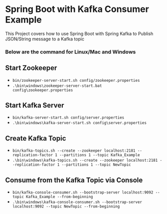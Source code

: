 # Spring Boot with Kafka Consumer Example

This Project covers how to use Spring Boot with Spring Kafka to Publish JSON/String message to a Kafka topic

### Below are the command for Linux/Mac and Windows

## Start Zookeeper
- `bin/zookeeper-server-start.sh config/zookeeper.properties`
- `.\bin\windows\zookeeper-server-start.bat config\zookeeper.properties`

## Start Kafka Server
- `bin/kafka-server-start.sh config/server.properties`
- `.\bin\windows\kafka-server-start.sh config\server.properties`

## Create Kafka Topic
- `bin/kafka-topics.sh --create --zookeeper localhost:2181 --replication-factor 1 --partitions 1 --topic Kafka_Example`
- `.\bin\windows\kafka-topics.sh --create --zookeeper localhost:2181 --replication-factor 1 --partitions 1 --topic NewTopic`

## Consume from the Kafka Topic via Console
- `bin/kafka-console-consumer.sh --bootstrap-server localhost:9092 --topic Kafka_Example --from-beginning`
- `.\bin\windows\kafka-console-consumer.sh --bootstrap-server localhost:9092 --topic NewTopic --from-beginning`
